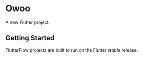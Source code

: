 # Owoo

A new Flutter project.

## Getting Started

FlutterFlow projects are built to run on the Flutter _stable_ release.
